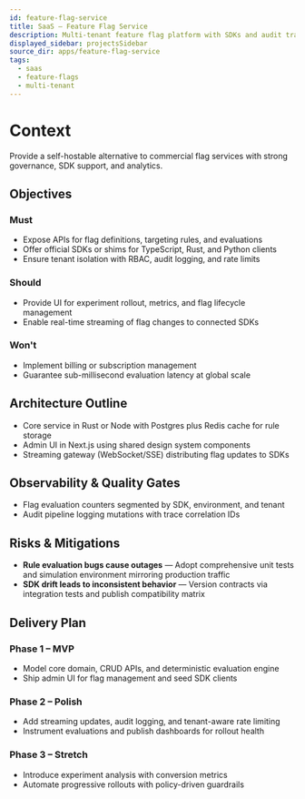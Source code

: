 ```yaml
---
id: feature-flag-service
title: SaaS – Feature Flag Service
description: Multi-tenant feature flag platform with SDKs and audit trails.
displayed_sidebar: projectsSidebar
source_dir: apps/feature-flag-service
tags:
  - saas
  - feature-flags
  - multi-tenant
---
```


# Context

Provide a self-hostable alternative to commercial flag services with strong governance, SDK support, and analytics.

## Objectives

### Must
- Expose APIs for flag definitions, targeting rules, and evaluations
- Offer official SDKs or shims for TypeScript, Rust, and Python clients
- Ensure tenant isolation with RBAC, audit logging, and rate limits

### Should
- Provide UI for experiment rollout, metrics, and flag lifecycle management
- Enable real-time streaming of flag changes to connected SDKs

### Won't
- Implement billing or subscription management
- Guarantee sub-millisecond evaluation latency at global scale

## Architecture Outline

- Core service in Rust or Node with Postgres plus Redis cache for rule storage
- Admin UI in Next.js using shared design system components
- Streaming gateway (WebSocket/SSE) distributing flag updates to SDKs

## Observability & Quality Gates

- Flag evaluation counters segmented by SDK, environment, and tenant
- Audit pipeline logging mutations with trace correlation IDs

## Risks & Mitigations

- **Rule evaluation bugs cause outages** — Adopt comprehensive unit tests and simulation environment mirroring production traffic
- **SDK drift leads to inconsistent behavior** — Version contracts via integration tests and publish compatibility matrix

## Delivery Plan

### Phase 1 – MVP
- Model core domain, CRUD APIs, and deterministic evaluation engine
- Ship admin UI for flag management and seed SDK clients

### Phase 2 – Polish
- Add streaming updates, audit logging, and tenant-aware rate limiting
- Instrument evaluations and publish dashboards for rollout health

### Phase 3 – Stretch
- Introduce experiment analysis with conversion metrics
- Automate progressive rollouts with policy-driven guardrails
